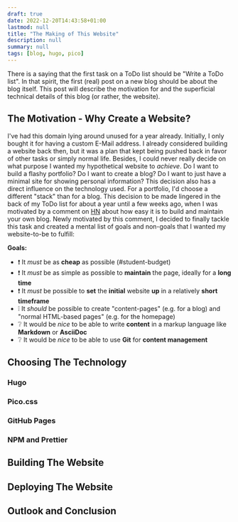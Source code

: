 ```yaml
---
draft: true
date: 2022-12-20T14:43:58+01:00
lastmod: null
title: "The Making of This Website"
description: null
summary: null
tags: [blog, hugo, pico]
---
```


There is a saying that the first task on a ToDo list should be "Write a ToDo list".
In that spirit, the first (real) post on a new blog should be about the blog itself.
This post will describe the motivation for and the superficial technical details of this blog
(or rather, the website).

## The Motivation - Why Create a Website?

I've had this domain lying around unused for a year already.
Initially, I only bought it for having a custom E-Mail address.
I already considered building a website back then, but it was a plan that kept being pushed back
in favor of other tasks or simply normal life.
Besides, I could never really decide on what purpose I wanted my hypothetical website to _achieve_.
Do I want to build a flashy portfolio? Do I want to create a blog? Do I want to just have
a minimal site for showing personal information?
This decision also has a direct influence on the technology used.
For a portfolio, I'd choose a different "stack" than for a blog.
This decision to be made lingered in the back of my ToDo list for about a year until a few weeks
ago, when I was motivated by a comment on [HN](https://news.ycombinator.com) about how easy it
is to build and maintain your own blog.
Newly motivated by this comment, I decided to finally tackle this task and created a mental list of
goals and non-goals that I wanted my website-to-be to fulfill:

**Goals:**
- ❗️ It *must* be as **cheap** as possible (#student-budget)
- ❗️ It *must* be as simple as possible to **maintain** the page, ideally for a **long time**
- ❗️ It *must* be possible to **set** the **initial** website **up** in a relatively **short timeframe**
- ❕ It *should* be possible to create "content-pages" (e.g. for a blog) and "normal HTML-based pages" 
     (e.g. for the homepage)
- ❔ It would be *nice* to be able to write **content** in a markup language like **Markdown** or **AsciiDoc**
- ❔ It would be *nice* to be able to use **Git** for **content management**

## Choosing The Technology

### Hugo

### Pico.css

### GitHub Pages

### NPM and Prettier

## Building The Website

## Deploying The Website

## Outlook and Conclusion
